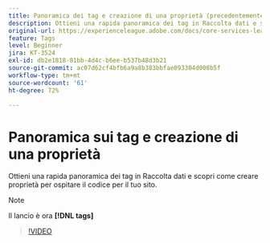 ```yaml
---
title: Panoramica dei tag e creazione di una proprietà (precedentemente Launch)
description: Ottieni una rapida panoramica dei tag in Raccolta dati e scopri come creare proprietà per ospitare il codice per il tuo sito.
original-url: https://experienceleague.adobe.com/docs/core-services-learn/tutorials/launch-web/launch-overview-and-creating-properties.html
feature: Tags
level: Beginner
jira: KT-3524
exl-id: db2e1818-81bb-4d4c-b6ee-b537b48d3b21
source-git-commit: ac07d62cf4bfb6a9a8b383bbfae093304d008b5f
workflow-type: tm+mt
source-wordcount: '61'
ht-degree: 72%

---
```


# Panoramica sui tag e creazione di una proprietà

Ottieni una rapida panoramica dei tag in Raccolta dati e scopri come creare proprietà per ospitare il codice per il tuo sito.

>[!NOTE]
>
> Il lancio è ora **[!DNL tags]**

>[!VIDEO](https://video.tv.adobe.com/v/28727/?quality=12&learn=on)
